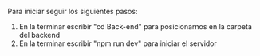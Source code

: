 Para iniciar seguir los siguientes pasos:

1) En la terminar escribir "cd Back-end" para posicionarnos en la carpeta del backend
2) En la terminar escribir "npm run dev" para iniciar el servidor


